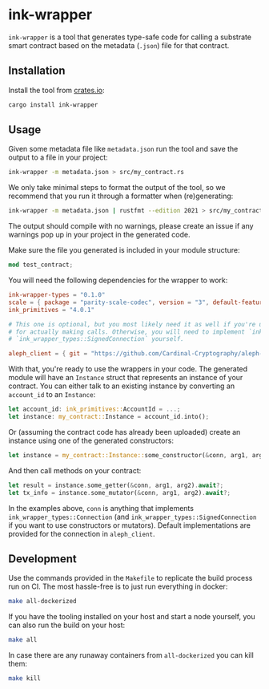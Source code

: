 # ink-wrapper

`ink-wrapper` is a tool that generates type-safe code for calling a substrate smart contract based on the metadata
(`.json`) file for that contract.

## Installation

Install the tool from [crates.io](https://crates.io):

```bash
cargo install ink-wrapper
```

## Usage

Given some metadata file like `metadata.json` run the tool and save the output to a file in your project:

```bash
ink-wrapper -m metadata.json > src/my_contract.rs
```

We only take minimal steps to format the output of the tool, so we recommend that you run it through a formatter when
(re)generating:

```bash
ink-wrapper -m metadata.json | rustfmt --edition 2021 > src/my_contract.rs
```

The output should compile with no warnings, please create an issue if any warnings pop up in your project in the
generated code.

Make sure the file you generated is included in your module structure:

```rust
mod test_contract;
```

You will need the following dependencies for the wrapper to work:

```toml
ink-wrapper-types = "0.1.0"
scale = { package = "parity-scale-codec", version = "3", default-features = false, features = ["derive"] }
ink_primitives = "4.0.1"

# This one is optional, but you most likely need it as well if you're using the default `aleph_client` implementation
# for actually making calls. Otherwise, you will need to implement `ink_wrapper_types::Connection` and
# `ink_wrapper_types::SignedConnection` yourself.

aleph_client = { git = "https://github.com/Cardinal-Cryptography/aleph-node.git", rev = "r-10.0" }
```

With that, you're ready to use the wrappers in your code. The generated module will have an `Instance` struct that
represents an instance of your contract. You can either talk to an existing instance by converting an `account_id` to
an `Instance`:

```rust
let account_id: ink_primitives::AccountId = ...;
let instance: my_contract::Instance = account_id.into();
```

Or (assuming the contract code has already been uploaded) create an instance using one of the generated constructors:

```rust
let instance = my_contract::Instance::some_constructor(&conn, arg1, arg2).await?;
```

And then call methods on your contract:

```rust
let result = instance.some_getter(&conn, arg1, arg2).await?;
let tx_info = instance.some_mutator(&conn, arg1, arg2).await?;
```

In the examples above, `conn` is anything that implements `ink_wrapper_types::Connection` (and
`ink_wrapper_types::SignedConnection` if you want to use constructors or mutators). Default implementations are provided
for the connection in `aleph_client`.

## Development

Use the commands provided in the `Makefile` to replicate the build process run on CI. The most hassle-free is to just
run everything in docker:

```bash
make all-dockerized
```

If you have the tooling installed on your host and start a node yourself, you can also run the build on your host:

```bash
make all
```

In case there are any runaway containers from `all-dockerized` you can kill them:

```bash
make kill
```

